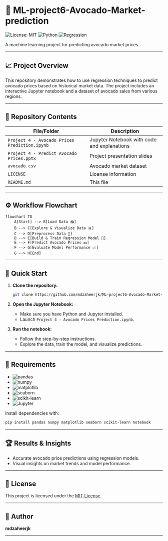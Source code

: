 # 🥑 ML-project6-Avocado-Market-prediction

![License: MIT](https://img.shields.io/badge/License-MIT-green.svg)
![Python](https://img.shields.io/badge/Python-3.x-blue.svg)
![Regression](https://img.shields.io/badge/Model-Regression-yellow.svg)

A machine learning project for predicting avocado market prices.

---


## 📈 Project Overview

This repository demonstrates how to use regression techniques to predict avocado prices based on historical market data. The project includes an interactive Jupyter notebook and a dataset of avocado sales from various regions.

---

## 📁 Repository Contents

| File/Folder                                 | Description                                   |
|---------------------------------------------|-----------------------------------------------|
| `Project 4 - Avocado Prices Prediction.ipynb` | Jupyter Notebook with code and explanations   |
| `Project 4 - Predict Avocado Prices.pptx`   | Project presentation slides                   |
| `avocado.csv`                              | Avocado market dataset                        |
| `LICENSE`                                  | License information                           |
| `README.md`                                | This file                                     |

---

## ⚙️ Workflow Flowchart

```mermaid
flowchart TD
    A[Start] --> B[Load Data 📥]
    B --> C[Explore & Visualize Data 📊]
    C --> D[Preprocess Data 🧹]
    D --> E[Build & Train Regression Model 🤖]
    E --> F[Predict Avocado Prices 💵]
    F --> G[Evaluate Model Performance 📈]
    G --> H[End]
```

---

## 🚀 Quick Start

1. **Clone the repository:**
   ```bash
   git clone https://github.com/mdzaheerjk/ML-project6-Avocado-Market-prediction.git
   ```

2. **Open the Jupyter Notebook:**
   - Make sure you have Python and Jupyter installed.
   - Launch `Project 4 - Avocado Prices Prediction.ipynb`.

3. **Run the notebook:**
   - Follow the step-by-step instructions.
   - Explore the data, train the model, and visualize predictions.

---

## 🧰 Requirements

- ![pandas](https://img.shields.io/badge/-pandas-informational?logo=pandas&logoColor=white&color=purple)
- ![numpy](https://img.shields.io/badge/-numpy-informational?logo=numpy&logoColor=white&color=blue)
- ![matplotlib](https://img.shields.io/badge/-matplotlib-informational?logo=matplotlib&logoColor=white&color=orange)
- ![seaborn](https://img.shields.io/badge/-seaborn-informational?logo=seaborn&logoColor=white&color=teal)
- ![scikit-learn](https://img.shields.io/badge/-scikit--learn-informational?logo=scikit-learn&logoColor=white&color=yellow)
- ![Jupyter](https://img.shields.io/badge/-Jupyter-informational?logo=Jupyter&logoColor=white&color=red)

Install dependencies with:
```bash
pip install pandas numpy matplotlib seaborn scikit-learn notebook
```

---

## 🏆 Results & Insights

- Accurate avocado price predictions using regression models.
- Visual insights on market trends and model performance.

---

## 📄 License

This project is licensed under the [MIT License](LICENSE).

---

## 👤 Author

**mdzaheerjk**

---
